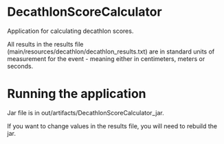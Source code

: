 # DecathlonScoreCalculator


Application for calculating decathlon scores.

All results in the results file (main/resources/decathlon/decathlon_results.txt) are in standard units of measurement for the event - meaning either in centimeters, meters or seconds.


# Running the application


Jar file is in out/artifacts/DecathlonScoreCalculator_jar.

If you want to change values in the results file, you will need to rebuild the jar.

